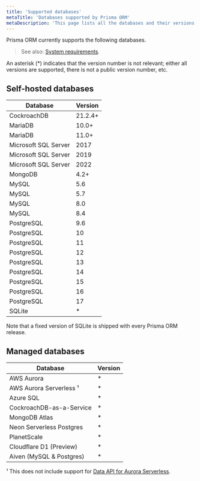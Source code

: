 ```yaml
---
title: 'Supported databases'
metaTitle: 'Databases supported by Prisma ORM'
metaDescription: 'This page lists all the databases and their versions that are supported by Prisma ORM.'
---
```


Prisma ORM currently supports the following databases.

> See also: [System requirements](/orm/reference/system-requirements).

An asterisk (\*) indicates that the version number is not relevant; either all versions are supported, there is not a public version number, etc.

## Self-hosted databases

| Database             | Version |
| -------------------- | ------- |
| CockroachDB          | 21.2.4+ |
| MariaDB              | 10.0+   |
| MariaDB              | 11.0+   |
| Microsoft SQL Server | 2017    |
| Microsoft SQL Server | 2019    |
| Microsoft SQL Server | 2022    |
| MongoDB              | 4.2+    |
| MySQL                | 5.6     |
| MySQL                | 5.7     |
| MySQL                | 8.0     |
| MySQL                | 8.4     |
| PostgreSQL           | 9.6     |
| PostgreSQL           | 10      |
| PostgreSQL           | 11      |
| PostgreSQL           | 12      |
| PostgreSQL           | 13      |
| PostgreSQL           | 14      |
| PostgreSQL           | 15      |
| PostgreSQL           | 16      |
| PostgreSQL           | 17      |
| SQLite               | \*      |

Note that a fixed version of SQLite is shipped with every Prisma ORM release.

## Managed databases

| Database                     | Version |
| ---------------------------- | ------- |
| AWS Aurora                   | \*      |
| AWS Aurora Serverless &sup1; | \*      |
| Azure SQL                    | \*      |
| CockroachDB-as-a-Service     | \*      |
| MongoDB Atlas                | \*      |
| Neon Serverless Postgres     | \*      |
| PlanetScale                  | \*      |
| Cloudflare D1 (Preview)      | \*      |
| Aiven (MySQL & Postgres)     | \*      |

&sup1; This does not include support for [Data API for Aurora Serverless](https://github.com/prisma/prisma/issues/1964).
